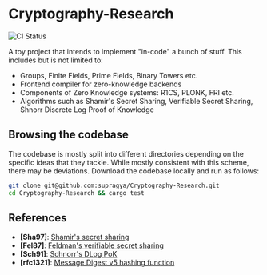 # Cryptography-Research
![CI Status](https://github.com/supragya/research/actions/workflows/ci.yaml/badge.svg)

A toy project that intends to implement "in-code" a bunch of stuff. This includes but is not limited to:
- Groups, Finite Fields, Prime Fields, Binary Towers etc.
- Frontend compiler for zero-knowledge backends
- Components of Zero Knowledge systems: R1CS, PLONK, FRI etc.
- Algorithms such as Shamir's Secret Sharing, Verifiable Secret Sharing, Shnorr Discrete Log Proof of Knowledge

## Browsing the codebase
The codebase is mostly split into different directories depending on the specific ideas that they tackle. While mostly consistent with this scheme, there may be deviations. Download the codebase locally and run as follows:
```sh
git clone git@github.com:supragya/Cryptography-Research.git
cd Cryptography-Research && cargo test
```

## References
- **\[Sha97\]**: [Shamir's secret sharing](https://apps.dtic.mil/sti/pdfs/ADA069397.pdf)
- **\[Fel87\]**: [Feldman's verifiable secret sharing](https://www.zkdocs.com/docs/zkdocs/protocol-primitives/verifiable-secret-sharing/)
- **\[Sch91\]**: [Schnorr's DLog PoK](https://www.zkdocs.com/docs/zkdocs/zero-knowledge-protocols/schnorr/)
- **\[rfc1321\]**: [Message Digest v5 hashing function](https://datatracker.ietf.org/doc/html/rfc1321)
